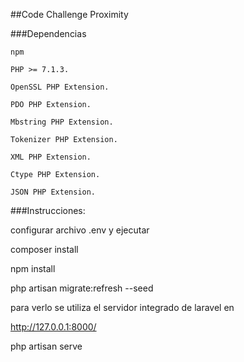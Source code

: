 ##Code Challenge Proximity


###Dependencias

 
    npm 
   
    PHP >= 7.1.3.
    
    OpenSSL PHP Extension.
    
    PDO PHP Extension.
    
    Mbstring PHP Extension.
    
    Tokenizer PHP Extension.
    
    XML PHP Extension.
    
    Ctype PHP Extension.
    
    JSON PHP Extension.

###Instrucciones:


configurar archivo .env y ejecutar

composer install

npm install

php artisan migrate:refresh --seed


para verlo se utiliza el servidor integrado de laravel en

http://127.0.0.1:8000/

php artisan serve
